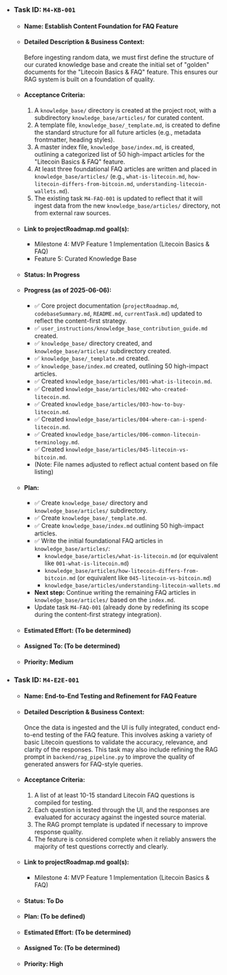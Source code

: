 *   ### Task ID: `M4-KB-001`
    *   #### Name: Establish Content Foundation for FAQ Feature
    *   #### Detailed Description & Business Context:
        Before ingesting random data, we must first define the structure of our curated knowledge base and create the initial set of "golden" documents for the "Litecoin Basics & FAQ" feature. This ensures our RAG system is built on a foundation of quality.
    *   #### Acceptance Criteria:
        1.  A `knowledge_base/` directory is created at the project root, with a subdirectory `knowledge_base/articles/` for curated content.
        2.  A template file, `knowledge_base/_template.md`, is created to define the standard structure for all future articles (e.g., metadata frontmatter, heading styles).
        3.  A master index file, `knowledge_base/index.md`, is created, outlining a categorized list of 50 high-impact articles for the "Litecoin Basics & FAQ" feature.
        4.  At least three foundational FAQ articles are written and placed in `knowledge_base/articles/` (e.g., `what-is-litecoin.md`, `how-litecoin-differs-from-bitcoin.md`, `understanding-litecoin-wallets.md`).
        5.  The existing task `M4-FAQ-001` is updated to reflect that it will ingest data from the new `knowledge_base/articles/` directory, not from external raw sources.
    *   #### Link to projectRoadmap.md goal(s):
        *   Milestone 4: MVP Feature 1 Implementation (Litecoin Basics & FAQ)
        *   Feature 5: Curated Knowledge Base
    *   #### Status: In Progress
    *   #### Progress (as of 2025-06-06):
        *   ✅ Core project documentation (`projectRoadmap.md`, `codebaseSummary.md`, `README.md`, `currentTask.md`) updated to reflect the content-first strategy.
        *   ✅ `user_instructions/knowledge_base_contribution_guide.md` created.
        *   ✅ `knowledge_base/` directory created, and `knowledge_base/articles/` subdirectory created.
        *   ✅ `knowledge_base/_template.md` created.
        *   ✅ `knowledge_base/index.md` created, outlining 50 high-impact articles.
        *   ✅ Created `knowledge_base/articles/001-what-is-litecoin.md`.
        *   ✅ Created `knowledge_base/articles/002-who-created-litecoin.md`.
        *   ✅ Created `knowledge_base/articles/003-how-to-buy-litecoin.md`.
        *   ✅ Created `knowledge_base/articles/004-where-can-i-spend-litecoin.md`.
        *   ✅ Created `knowledge_base/articles/006-common-litecoin-terminology.md`.
        *   ✅ Created `knowledge_base/articles/045-litecoin-vs-bitcoin.md`.
        *   (Note: File names adjusted to reflect actual content based on file listing)
    *   #### Plan:
        *   ✅ Create `knowledge_base/` directory and `knowledge_base/articles/` subdirectory.
        *   ✅ Create `knowledge_base/_template.md`.
        *   ✅ Create `knowledge_base/index.md` outlining 50 high-impact articles.
        *   ✅ Write the initial foundational FAQ articles in `knowledge_base/articles/`:
            *   `knowledge_base/articles/what-is-litecoin.md` (or equivalent like `001-what-is-litecoin.md`)
            *   `knowledge_base/articles/how-litecoin-differs-from-bitcoin.md` (or equivalent like `045-litecoin-vs-bitcoin.md`)
            *   `knowledge_base/articles/understanding-litecoin-wallets.md`
        *   **Next step:** Continue writing the remaining FAQ articles in `knowledge_base/articles/` based on the `index.md`.
        *   Update task `M4-FAQ-001` (already done by redefining its scope during the content-first strategy integration).
    *   #### Estimated Effort: (To be determined)
    *   #### Assigned To: (To be determined)
    *   #### Priority: Medium 

*   ### Task ID: `M4-E2E-001`
    *   #### Name: End-to-End Testing and Refinement for FAQ Feature
    *   #### Detailed Description & Business Context:
        Once the data is ingested and the UI is fully integrated, conduct end-to-end testing of the FAQ feature. This involves asking a variety of basic Litecoin questions to validate the accuracy, relevance, and clarity of the responses. This task may also include refining the RAG prompt in `backend/rag_pipeline.py` to improve the quality of generated answers for FAQ-style queries.
    *   #### Acceptance Criteria:
        1.  A list of at least 10-15 standard Litecoin FAQ questions is compiled for testing.
        2.  Each question is tested through the UI, and the responses are evaluated for accuracy against the ingested source material.
        3.  The RAG prompt template is updated if necessary to improve response quality.
        4.  The feature is considered complete when it reliably answers the majority of test questions correctly and clearly.
    *   #### Link to projectRoadmap.md goal(s):
        *   Milestone 4: MVP Feature 1 Implementation (Litecoin Basics & FAQ)
    *   #### Status: To Do
    *   #### Plan: (To be defined)
    *   #### Estimated Effort: (To be determined)
    *   #### Assigned To: (To be determined)
    *   #### Priority: High